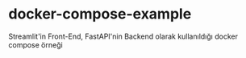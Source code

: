 # docker-compose-example
Streamlit'in Front-End, FastAPI'nin Backend olarak kullanıldığı docker compose örneği
